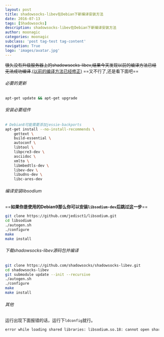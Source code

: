 ```yaml
---
layout: post
title: shadowsocks-libev在Debian下新编译安装方法
date: 2016-07-13
tags: [Shadowsocks]
description: shadowsocks-libev在Debian下新编译安装方法
author: moonagic
categories: moonagic
subclass: 'post tag-test tag-content'
navigation: True
logo: 'images/avatar.jpg'
---
```


~~很久没有升级服务器上的shadowsocks-libev,结果今天发现以前的编译方法已经无法成功编译~~.[(以前的编译方法已经修正)](https://moonagic.com/setup-shadowsocks-on-debian/)
==又不行了,还是看下面吧==

###### 必要的更新
```bash
apt-get update && apt-get upgrade
```
###### 安装必要组件
```bash
# Debian8可能需要添加jessie-backports
apt-get install --no-install-recommends \
    gettext \
    build-essential \
    autoconf \
    libtool \
    libpcre3-dev \
    asciidoc \
    xmlto \
    libmbedtls-dev \
    libev-dev \
    libudns-dev \
    libc-ares-dev
```
###### 编译安装libsodium
==**如果你是使用的Debian9那么你可以安装`libsodium-dev`后跳过这一步**==
```bash
git clone https://github.com/jedisct1/libsodium.git
cd libsodium
./autogen.sh
./configure
make
make install
```
###### 下载shadowsocks-libev源码包并编译
```bash
git clone https://github.com/shadowsocks/shadowsocks-libev.git
cd shadowsocks-libev
git submodule update --init --recursive
./autogen.sh
./configure
make
make install
```

###### 其他
运行出现下面报错的话，运行下`ldconfig`就行。
```bash
error while loading shared libraries: libsodium.so.18: cannot open shared object file: No such file or directory
```
